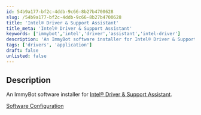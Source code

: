 ```yaml
---
id: 54b9a177-bf2c-4ddb-9c66-8b27b4700628
slug: /54b9a177-bf2c-4ddb-9c66-8b27b4700628
title: 'Intel® Driver & Support Assistant'
title_meta: 'Intel® Driver & Support Assistant'
keywords: ['immybot','intel','driver','assistant','intel-driver']
description: 'An ImmyBot software installer for Intel® Driver & Support Assistant.'
tags: ['drivers', 'application']
draft: false
unlisted: false
---
```


## Description

An ImmyBot software installer for [Intel® Driver & Support Assistant](https://www.intel.com/content/www/us/en/support/intel-driver-support-assistant.html).

[Software Configuration](https://github.com/ProVal-Tech/immybot/blob/main/software/intel-driver-and-support-assistant.toml)